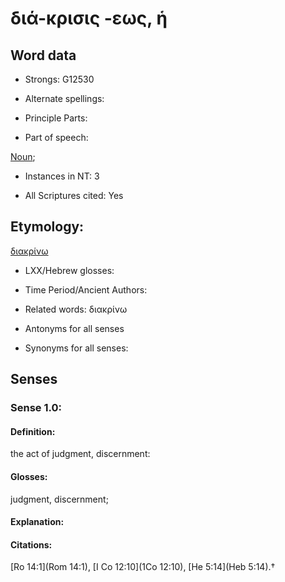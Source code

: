 # διά-κρισις -εως, ἡ

<!-- Status: S2=NeedsFinalCheck -->
<!-- Lexica used for edits:   -->

## Word data

* Strongs: G12530

* Alternate spellings:



* Principle Parts: 


* Part of speech: 

[Noun](http://ugg.readthedocs.io/en/latest/noun.html); 

* Instances in NT: 3

* All Scriptures cited: Yes

## Etymology: 

[διακρίνω]()

* LXX/Hebrew glosses: 


* Time Period/Ancient Authors: 


* Related words: διακρίνω

* Antonyms for all senses

* Synonyms for all senses: 


## Senses 


### Sense  1.0: 

#### Definition: 
the act of judgment, discernment:

#### Glosses: 

judgment, discernment; 

#### Explanation: 


#### Citations: 

 [Ro 14:1](Rom 14:1), [I Co 12:10](1Co 12:10), [He 5:14](Heb 5:14).†
